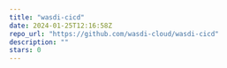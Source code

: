 ```yaml
---
title: "wasdi-cicd"
date: 2024-01-25T12:16:58Z
repo_url: "https://github.com/wasdi-cloud/wasdi-cicd"
description: ""
stars: 0
---
```

